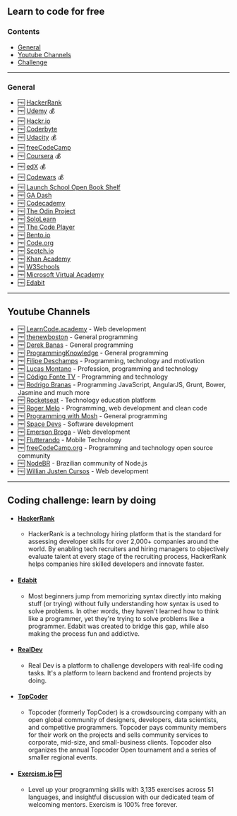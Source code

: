 ## Learn to code for free
### Contents
- [General](#general)
- [Youtube Channels](#youtube-channels)
- [Challenge](#coding-challenge-learn-by-doing)

---

### General
* 🆓 [HackerRank](https://www.hackerrank.com/) 
* 🆓 [Udemy](https://www.udemy.com/) 💰
* 🆓 [Hackr.io](https://hackr.io/)
* 🆓 [Coderbyte](https://coderbyte.com/)
* 🆓 [Udacity](https://www.udacity.com/) 💰
* 🆓 [freeCodeCamp](https://www.freecodecamp.org/)
* 🆓 [Coursera](https://www.coursera.org/) 💰
* 🆓 [edX](https://www.edx.org/) 💰
* 🆓 [Codewars](https://www.codewars.com/) 💰
* 🆓 [Launch School Open Book Shelf](https://launchschool.com/books)
* 🆓 [GA Dash](https://dash.generalassemb.ly/)
* 🆓 [Codecademy](https://www.codecademy.com/)
* 🆓 [The Odin Project](https://www.theodinproject.com/)
* 🆓 [SoloLearn](https://www.sololearn.com/)
* 🆓 [The Code Player](http://thecodeplayer.com/)
* 🆓 [Bento.io](https://bento.io/)
* 🆓 [Code.org](https://code.org/)
* 🆓 [Scotch.io](https://scotch.io/courses/)
* 🆓 [Khan Academy](https://www.khanacademy.org/)
* 🆓 [W3Schools](https://www.w3schools.com/)
* 🆓 [Microsoft Virtual Academy](https://docs.microsoft.com/en-us/learn/)
* 🆓 [Edabit](https://edabit.com/)

---

## Youtube Channels
* 🆓 [LearnCode.academy](https://www.youtube.com/user/learncodeacademy) - Web development
* 🆓 [thenewboston](https://www.youtube.com/user/thenewboston) - General programming
* 🆓 [Derek Banas](https://www.youtube.com/user/derekbanas) - General programming
* 🆓 [ProgrammingKnowledge](https://www.youtube.com/user/ProgrammingKnowledge) - General programming
* 🆓 [Filipe Deschamps](https://www.youtube.com/channel/UCU5JicSrEM5A63jkJ2QvGYw/) - Programming, technology and motivation
* 🆓 [Lucas Montano](https://www.youtube.com/channel/UCyHOBY6IDZF9zOKJPou2Rgg) - Profession, programming and technology
* 🆓 [Código Fonte TV](https://www.youtube.com/user/codigofontetv) - Programming and technology
* 🆓 [Rodrigo Branas](https://www.youtube.com/user/rodrigobranas) - Programming JavaScript, AngularJS, Grunt, Bower, Jasmine and much more
* 🆓 [Rocketseat](https://www.youtube.com/channel/UCSfwM5u0Kce6Cce8_S72olg) - Technology education platform
* 🆓 [Roger Melo](https://www.youtube.com/channel/UCmjDevp9Y8r-qi-xueD3Izg) - Programming, web development and clean code
* 🆓 [Programming with Mosh](https://www.youtube.com/user/programmingwithmosh) - General programming
* 🆓 [Space Devs](https://www.youtube.com/channel/UCedHFDY78egBPEJXL2d8OiQ) - Software development
* 🆓 [Emerson Broga](https://www.youtube.com/channel/UC29n3f6JhwqtD-kCJi_BwoA/featured) - Web development
* 🆓 [Flutterando](https://www.youtube.com/channel/UCplT2lzN6MHlVHHLt6so39A) - Mobile Technology
* 🆓 [freeCodeCamp.org](https://www.youtube.com/channel/UC8butISFwT-Wl7EV0hUK0BQ) - Programming and technology open source community
* 🆓 [NodeBR](https://www.youtube.com/channel/UCd4Cp-rzdSAze6C-FOFQ3aw/featured) - Brazilian community of Node.js 
* 🆓 [Willian Justen Cursos](https://www.youtube.com/user/willjusten) - Web development

---

## Coding challenge: learn by doing
* #### [HackerRank](https://www.hackerrank.com/)
    - HackerRank is a technology hiring platform that is the standard for assessing developer skills for over 2,000+ companies around the world. By enabling tech recruiters and hiring managers to objectively evaluate talent at every stage of the recruiting process, HackerRank helps companies hire skilled developers and innovate faster.
* #### [Edabit](https://edabit.com/)
    - Most beginners jump from memorizing syntax directly into making stuff (or trying) without fully understanding how syntax is used to solve problems. In other words, they haven't learned how to think like a programmer, yet they're trying to solve problems like a programmer. Edabit was created to bridge this gap, while also making the process fun and addictive.
* #### [RealDev](https://real.dev)
    - Real Dev is a platform to challenge developers with real-life coding tasks. It's a platform to learn backend and frontend projects by doing.
* #### [TopCoder](https://www.topcoder.com/challenges/?pageIndex=1)
    - Topcoder (formerly TopCoder) is a crowdsourcing company with an open global community of designers, developers, data scientists, and competitive programmers. Topcoder pays community members for their work on the projects and sells community services to corporate, mid-size, and small-business clients. Topcoder also organizes the annual Topcoder Open tournament and a series of smaller regional events.
* #### [Exercism.io](https://exercism.io/) 🆓
    - Level up your programming skills with 3,135 exercises across 51 languages, and insightful discussion with our dedicated team of welcoming mentors. Exercism is 100% free forever.
